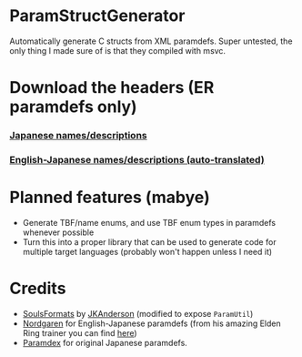 # ParamStructGenerator
Automatically generate C structs from XML paramdefs. Super untested, the only thing I made sure of is that they compiled with msvc. 

# Download the headers (ER paramdefs only)
### [Japanese names/descriptions](https://github.com/tremwil/ParamStructGenerator/blob/master/paramdefs_jp.zip?raw=true)
### [English-Japanese names/descriptions (auto-translated)](https://github.com/tremwil/ParamStructGenerator/blob/master/paramdefs_en.zip?raw=true)

# Planned features (mabye)
- Generate TBF/name enums, and use TBF enum types in paramdefs whenever possible
- Turn this into a proper library that can be used to generate code for multiple target languages (probably won't happen unless I need it)

# Credits
- [SoulsFormats](https://github.com/JKAnderson/SoulsFormats) by [JKAnderson](https://github.com/JKAnderson) (modified to expose `ParamUtil`)
- [Nordgaren](https://github.com/Nordgaren) for English-Japanese paramdefs (from his amazing Elden Ring trainer you can find [here](https://github.com/Nordgaren/Elden-Ring-Debug-Tool))
- [Paramdex](https://github.com/soulsmods/Paramdex) for original Japanese paramdefs. 
